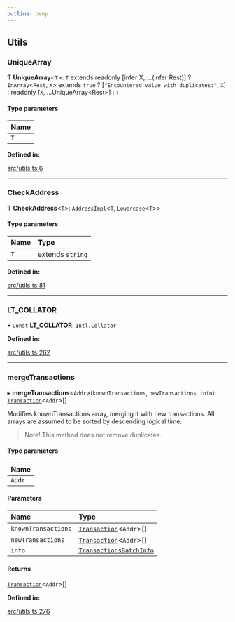 ```yaml
---
outline: deep
---
```


## Utils

### UniqueArray

Ƭ **UniqueArray**<`T`\>: `T` extends readonly [infer X, ...(infer Rest)] ? `InArray`<`Rest`, `X`\> extends `true` ? [``"Encountered value with duplicates:"``, `X`] : readonly [`X`, ...UniqueArray<Rest\>] : `T`

#### Type parameters

| Name |
| :--- |
| `T`  |

**Defined in:**

[src/utils.ts:6](https://github.com/Cyace84/everscale-inpage-provider/blob/14e397c/src/utils.ts#L6)

---

### CheckAddress

Ƭ **CheckAddress**<`T`\>: `AddressImpl`<`T`, `Lowercase`<`T`\>\>

#### Type parameters

| Name | Type             |
| :--- | :--------------- |
| `T`  | extends `string` |

**Defined in:**

[src/utils.ts:81](https://github.com/Cyace84/everscale-inpage-provider/blob/14e397c/src/utils.ts#L81)

---

### LT_COLLATOR

• `Const` **LT_COLLATOR**: `Intl.Collator`

**Defined in:**

[src/utils.ts:262](https://github.com/Cyace84/everscale-inpage-provider/blob/14e397c/src/utils.ts#L262)

---

### mergeTransactions

▸ **mergeTransactions**<`Addr`\>(`knownTransactions`, `newTransactions`, `info`): [`Transaction`](README.md#transaction)<`Addr`\>[]

Modifies knownTransactions array, merging it with new transactions.
All arrays are assumed to be sorted by descending logical time.

> Note! This method does not remove duplicates.

#### Type parameters

| Name   |
| :----- |
| `Addr` |

#### Parameters

| Name                | Type                                                       |
| :------------------ | :--------------------------------------------------------- |
| `knownTransactions` | [`Transaction`](README.md#transaction)<`Addr`\>[]          |
| `newTransactions`   | [`Transaction`](README.md#transaction)<`Addr`\>[]          |
| `info`              | [`TransactionsBatchInfo`](README.md#transactionsbatchinfo) |

#### Returns

[`Transaction`](README.md#transaction)<`Addr`\>[]

**Defined in:**

[src/utils.ts:276](https://github.com/Cyace84/everscale-inpage-provider/blob/14e397c/src/utils.ts#L276)
